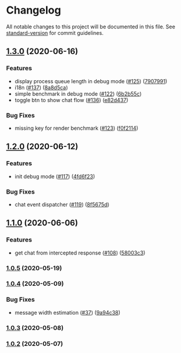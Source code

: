 # Changelog

All notable changes to this project will be documented in this file. See [standard-version](https://github.com/conventional-changelog/standard-version) for commit guidelines.

## [1.3.0](https://github.com/thwonghin/live-chat-overlay/compare/v1.2.0...v1.3.0) (2020-06-16)


### Features

* display process queue length in debug mode ([#125](https://github.com/thwonghin/live-chat-overlay/issues/125)) ([7907991](https://github.com/thwonghin/live-chat-overlay/commit/7907991393224b932fa0f8c96ab7932c9c49fa9d))
* i18n ([#137](https://github.com/thwonghin/live-chat-overlay/issues/137)) ([8a8d5ca](https://github.com/thwonghin/live-chat-overlay/commit/8a8d5caa41a533dd94029de79ecfe58dff2fa045))
* simple benchmark in debug mode ([#122](https://github.com/thwonghin/live-chat-overlay/issues/122)) ([6b2b55c](https://github.com/thwonghin/live-chat-overlay/commit/6b2b55ce176fb68f6199af3a5e035ac26a30fbc9))
* toggle btn to show chat flow ([#136](https://github.com/thwonghin/live-chat-overlay/issues/136)) ([e82d437](https://github.com/thwonghin/live-chat-overlay/commit/e82d437ed400d70caa6e1875e23240b40c51e8a0))


### Bug Fixes

* missing key for render benchmark ([#123](https://github.com/thwonghin/live-chat-overlay/issues/123)) ([f0f2114](https://github.com/thwonghin/live-chat-overlay/commit/f0f21149c092398912fe946226612e9fa3407adb))

## [1.2.0](https://github.com/thwonghin/live-chat-overlay/compare/v1.1.0...v1.2.0) (2020-06-12)


### Features

* init debug mode ([#117](https://github.com/thwonghin/live-chat-overlay/issues/117)) ([4fd6f23](https://github.com/thwonghin/live-chat-overlay/commit/4fd6f23e89b177204d2446148b528a7783c7e9b5))


### Bug Fixes

* chat event dispatcher ([#119](https://github.com/thwonghin/live-chat-overlay/issues/119)) ([8f5675d](https://github.com/thwonghin/live-chat-overlay/commit/8f5675d04f6196e0453241ab47d8a859b2a4eb61))

## [1.1.0](https://github.com/thwonghin/live-chat-overlay/compare/v1.0.5...v1.1.0) (2020-06-06)


### Features

* get chat from intercepted response ([#108](https://github.com/thwonghin/live-chat-overlay/issues/108)) ([58003c3](https://github.com/thwonghin/live-chat-overlay/commit/58003c348d6c1c0673a6c1712840391fde6089cc))

### [1.0.5](https://github.com/thwonghin/live-chat-overlay/compare/v1.0.4...v1.0.5) (2020-05-19)

### [1.0.4](https://github.com/thwonghin/live-chat-overlay/compare/v1.0.3...v1.0.4) (2020-05-09)


### Bug Fixes

* message width estimation ([#37](https://github.com/thwonghin/live-chat-overlay/issues/37)) ([9a94c38](https://github.com/thwonghin/live-chat-overlay/commit/9a94c389458b2d3de92f2f92cb638418368b2241))

### [1.0.3](https://github.com/thwonghin/live-chat-overlay/compare/v1.0.2...v1.0.3) (2020-05-08)

### [1.0.2](https://github.com/thwonghin/live-chat-overlay/compare/v1.0.1...v1.0.2) (2020-05-07)

